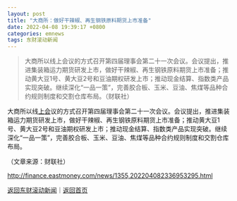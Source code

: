 ```yaml
---
layout: post
title: "大商所：做好干辣椒、再生钢铁原料期货上市准备"
date: 2022-04-08 19:39:17 +0800
categories: emnews
tags: 东财滚动新闻
---
```

> 大商所以线上会议的方式召开第四届理事会第二十一次会议。会议提出，推进集装箱运力期货研发上市，做好干辣椒、再生钢铁原料期货上市准备；推动黄大豆1号、黄大豆2号和豆油期权研发上市；推动现金结算、指数类产品实现突破。继续深化“一品一策”，完善胶合板、玉米、豆油、焦煤等品种合约规则制度和交割仓库布局。（财联社）

<p>大商所以线<span id="Info.3312"><a href="http://data.eastmoney.com/xg/gh/default.html" class="infokey">上会</a></span>议的方式召开第四届理事会第二十一次会议。会议提出，推进集装箱运力期货研发上市，做好干辣椒、再生钢铁原料期货上市准备；推动黄大豆1号、黄大豆2号和豆油期权研发上市；推动现金结算、指数类产品实现突破。继续深化“一品一策”，完善胶合板、玉米、豆油、焦煤等品种合约规则制度和交割仓库布局。</p><p class="em_media">（文章来源：财联社）</p>

<http://finance.eastmoney.com/news/1355,202204082336953295.html>

[返回东财滚动新闻](//finews.withounder.com/emnews/)｜[返回首页](//finews.withounder.com/)